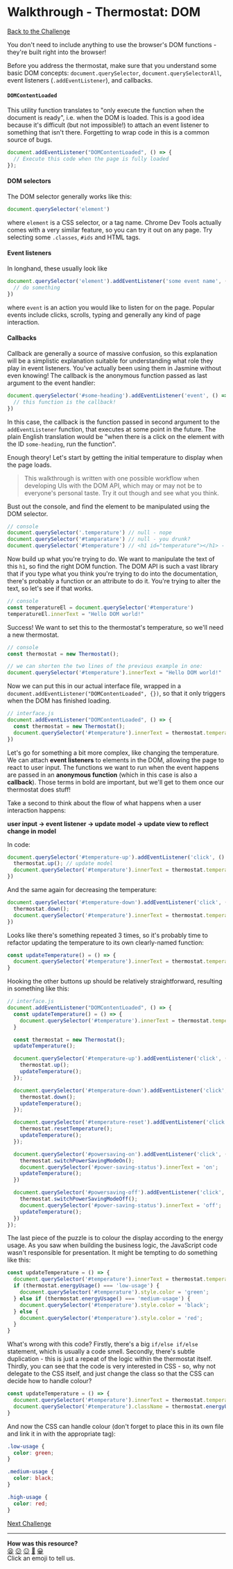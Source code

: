 # Walkthrough - Thermostat: DOM

[Back to the Challenge](../dom.md)

You don't need to include anything to use the browser's DOM functions - they're built right into the browser!

Before you address the thermostat, make sure that you understand some basic DOM concepts: `document.querySelector`, `document.querySelectorAll`, event listeners (`.addEventListener`), and callbacks.

#### `DOMContentLoaded`

This utility function translates to "only execute the function when the document is ready", i.e. when the DOM is loaded. This is a good idea because it's difficult (but not impossible!) to attach an event listener to something that isn't there. Forgetting to wrap code in this is a common source of bugs.

```javascript
document.addEventListener("DOMContentLoaded", () => {
  // Execute this code when the page is fully loaded
});
```

#### DOM selectors

The DOM selector generally works like this:

```javascript
document.querySelector('element')
```

where `element` is a CSS selector, or a tag name. Chrome Dev Tools actually comes with a very similar feature, so you can try it out on any page. Try selecting some `.classes`, `#ids` and HTML tags.

#### Event listeners

In longhand, these usually look like

```javascript
document.querySelector('element').addEventListener('some event name', () => {
  // do something
})
```

where `event` is an action you would like to listen for on the page. Popular events include clicks, scrolls, typing and generally any kind of page interaction.

#### Callbacks

Callback are generally a source of massive confusion, so this explanation will be a simplistic explanation suitable for understanding what role they play in event listeners. You've actually been using them in Jasmine without even knowing! The callback is the anonymous function passed as last argument to the event handler:

```javascript
document.querySelector('#some-heading').addEventListener('event', () => {
  // this function is the callback!
})
```

In this case, the callback is the function passed in second argument to the `addEventListener` function, that executes at some point in the future. The plain English translation would be "when there is a click on the element with the ID `some-heading`, run the function".

Enough theory! Let's start by getting the initial temperature to display when the page loads.

>This walkthrough is written with one possible workflow when developing UIs with the DOM API, which may or may not be to everyone's personal taste. Try it out though and see what you think.

Bust out the console, and find the element to be manipulated using the DOM selector.

```javascript
// console
document.querySelector('.temperature') // null - nope
document.querySelector('#tamparatare') // null - you drunk?
document.querySelector('#temperature') // <h1 id="temperature"></h1> - bingo!
```

Now build up what you're trying to do. We want to manipulate the text of this `h1`, so find the right DOM function. The DOM API is such a vast library that if you type what you think you're trying to do into the documentation, there's probably a function or an attribute to do it. You're trying to alter the text, so let's see if that works.

```javascript
// console
const temperatureEl = document.querySelector('#temperature')
temperatureEl.innerText = "Hello DOM world!"
```

Success! We want to set this to the thermostat's temperature, so we'll need a new thermostat.

```javascript
// console
const thermostat = new Thermostat();

// we can shorten the two lines of the previous example in one:
document.querySelector('#temperature').innerText = "Hello DOM world!"
```

Now we can put this in our actual interface file, wrapped in a `document.addEventListener("DOMContentLoaded", {})`, so that it only triggers when the DOM has finished loading.

```javascript
// interface.js
document.addEventListener("DOMContentLoaded", () => {
  const thermostat = new Thermostat();
  document.querySelector('#temperature').innerText = thermostat.temperature
})
```

Let's go for something a bit more complex, like changing the temperature. We can attach **event listeners** to elements in the DOM, allowing the page to react to user input. The functions we want to run when the event happens are passed in an **anonymous function** (which in this case is also a **callback**). Those terms in bold are important, but we'll get to them once our thermostat does stuff!

Take a second to think about the flow of what happens when a user interaction happens:

**user input -> event listener -> update model -> update view to reflect change in model**

In code:

```javascript
document.querySelector('#temperature-up').addEventListener('click', () => { // event listener
  thermostat.up(); // update model
  document.querySelector('#temperature').innerText = thermostat.temperature; // update view
})
```

And the same again for decreasing the temperature:

```javascript
document.querySelector('#temperature-down').addEventListener('click', () => {
  thermostat.down();
  document.querySelector('#temperature').innerText = thermostat.temperature;
})
```

Looks like there's something repeated 3 times, so it's probably time to refactor updating the temperature to its own clearly-named function:

```javascript
const updateTemperature() = () => {
  document.querySelector('#temperature').innerText = thermostat.temperature;
}
```

Hooking the other buttons up should be relatively straightforward, resulting in something like this:

```javascript
// interface.js
document.addEventListener("DOMContentLoaded", () => {
  const updateTemperature() = () => {
    document.querySelector('#temperature').innerText = thermostat.temperature;
  }

  const thermostat = new Thermostat();
  updateTemperature();

  document.querySelector('#temperature-up').addEventListener('click', () => {
    thermostat.up();
    updateTemperature();
  });

  document.querySelector('#temperature-down').addEventListener('click', () => {
    thermostat.down();
    updateTemperature();
  });

  document.querySelector('#temperature-reset').addEventListener('click', () => {
    thermostat.resetTemperature();
    updateTemperature();
  });

  document.querySelector('#powersaving-on').addEventListener('click', () => {
    thermostat.switchPowerSavingModeOn();
    document.querySelector('#power-saving-status').innerText = 'on';
    updateTemperature();
  })

  document.querySelector('#powersaving-off').addEventListener('click', () => {
    thermostat.switchPowerSavingModeOff();
    document.querySelector('#power-saving-status').innerText = 'off';
    updateTemperature();
  })
});
```

The last piece of the puzzle is to colour the display according to the energy usage. As you saw when building the business logic, the JavaScript code wasn't responsible for presentation. It might be tempting to do something like this:

```javascript
const updateTemperature = () => {
  document.querySelector('#temperature').innerText = thermostat.temperature;
  if (thermostat.energyUsage() === 'low-usage') {
    document.querySelector('#temperature').style.color = 'green';
  } else if (thermostat.energyUsage() === 'medium-usage') {
    document.querySelector('#temperature').style.color = 'black';
  } else {
    document.querySelector('#temperature').style.color = 'red';
  }
}
```

What's wrong with this code? Firstly, there's a big `if/else if/else` statement, which is usually a code smell. Secondly, there's subtle duplication - this is just a repeat of the logic within the thermostat itself. Thirdly, you can see that the code is very interested in CSS - so, why not delegate to the CSS itself, and just change the class so that the CSS can decide how to handle colour?

```javascript
const updateTemperature = () => {
  document.querySelector('#temperature').innerText = thermostat.temperature;
  document.querySelector('#temperature').className = thermostat.energyUsage();
}
```

And now the CSS can handle colour (don't forget to place this in its own file and link it in with the appropriate tag):

```css
.low-usage {
  color: green;
}

.medium-usage {
  color: black;
}

.high-usage {
  color: red;
}
```

[Next Challenge](../apis.md)

<!-- BEGIN GENERATED SECTION DO NOT EDIT -->

---

**How was this resource?**  
[😫](https://airtable.com/shrUJ3t7KLMqVRFKR?prefill_Repository=course&prefill_File=thermostat_es6/walkthroughs/dom.md&prefill_Sentiment=😫) [😕](https://airtable.com/shrUJ3t7KLMqVRFKR?prefill_Repository=course&prefill_File=thermostat_es6/walkthroughs/dom.md&prefill_Sentiment=😕) [😐](https://airtable.com/shrUJ3t7KLMqVRFKR?prefill_Repository=course&prefill_File=thermostat_es6/walkthroughs/dom.md&prefill_Sentiment=😐) [🙂](https://airtable.com/shrUJ3t7KLMqVRFKR?prefill_Repository=course&prefill_File=thermostat_es6/walkthroughs/dom.md&prefill_Sentiment=🙂) [😀](https://airtable.com/shrUJ3t7KLMqVRFKR?prefill_Repository=course&prefill_File=thermostat_es6/walkthroughs/dom.md&prefill_Sentiment=😀)  
Click an emoji to tell us.

<!-- END GENERATED SECTION DO NOT EDIT -->
